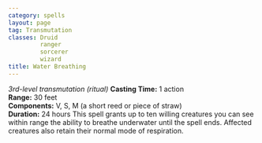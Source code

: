 ```yaml
---
category: spells
layout: page
tag: Transmutation
classes: Druid
         ranger
         sorcerer
         wizard
title: Water Breathing 
---
```

_3rd-level transmutation (ritual)_ 
**Casting Time:** 1 action    
**Range:** 30 feet    
**Components:** V, S, M (a short reed or piece of straw)    
**Duration:** 24 hours 
This spell grants up to ten willing creatures you can see within range the ability to breathe underwater until the spell ends. Affected creatures also retain their normal mode of respiration. 